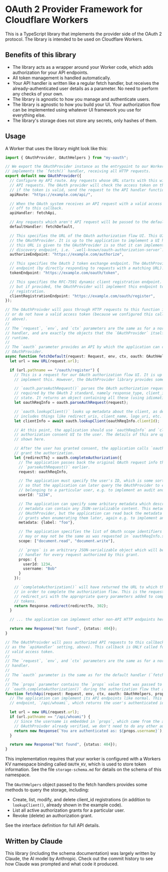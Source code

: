 # OAuth 2 Provider Framework for Cloudflare Workers

This is a TypeScript library that implements the provider side of the OAuth 2 protocol. The library is intended to be used on Cloudflare Workers.

## Benefits of this library

* The library acts as a wrapper around your Worker code, which adds authorization for your API endpoints.
* All token management is handled automatically.
* Your API handler is written like a regular fetch handler, but receives the already-authenticated user details as a parameter. No need to perform any checks of your own.
* The library is agnostic to how you manage and authenticate users.
* The library is agnostic to how you build your UI. Your authorization flow can be implemented using whatever UI framework you use for everything else.
* The library's storage does not store any secrets, only hashes of them.

## Usage

A Worker that uses the library might look like this:

```ts
import { OAuthProvider, OAuthHelpers } from "my-oauth";

// We export the OAuthProvider instance as the entrypoint to our Worker. This means it
// implements the `fetch()` handler, receiving all HTTP requests.
export default new OAuthProvider({
  // Configure my API route. Any requests whose URL starts with this will be considered to be
  // API requests. The OAuth provider will check the access token on these requests, and then,
  // if the token is valid, send the request to the API handler function.
  apiRoute: "https://example.com/api/",

  // When the OAuth system receives an API request with a valid access token, it passes the request
  // off to this callback.
  apiHandler: fetchApi,

  // Any requests which aren't API request will be passed to the default handler instead.
  defaultHandler: fetchDefault,

  // This specifies the URL of the OAuth authorization flow UI. This UI is NOT implemented by
  // the OAuthProvider. It is up to the application to implement a UI here. The only reason why
  // this URL is given to the OAuthProvider is so that it can implement the RFC-8414 metadata
  // discovery endpoint, i.e. `.well-known/oauth-authorization-server`.
  authorizeEndpoint: "https://example.com/authorize",

  // This specifies the OAuth 2 token exchange endpoint. The OAuthProvider will implement this
  // endpoint (by directly responding to requests with a matching URL).
  tokenEndpoint: "https://example.com/oauth/token",

  // This specifies the RFC-7591 dynamic client registration endpoint. This setting is optional,
  // but if provided, the OAuthProvider will implement this endpoint to allow dynamic client
  // registration.
  clientRegistrationEndpoint: "https://example.com/oauth/register",
});

// The OAuthProivder will pass through HTTP requests to this function if they aren't API requests
// or do not have a valid access token (because we configured this callback as `defaultHandler`,
// above).
//
// The `request`, `env`, and `ctx` parameters are the same as for a normal Cloudflare Workers fetch
// handler, and are exactly the objects that the `OAuthProvider` itself received from the Workers
// runtime.
//
// The `oauth` parameter provides an API by which the application can call back to the
// OAuthProvider.
async function fetchDefault(request: Request, env, ctx, oauth: OAuthHelpers) {
  let url = new URL(request.url);

  if (url.pathname == "/oauth/register") {
    // This is a request for our OAuth authorization flow UI. It is up to the application to
    // implement this. However, the OAuthProvider library provides some helpers to assist.

    // `oauth.parseAuthRequest()` parses the OAuth authorization request to extract the parameters
    // required by the OAuth 2 standard, namely response_type, client_id, redirect_uri, scope, and
    // state. It returns an object containing all these (using idiomatic camelCase naming).
    let oauthReqInfo = oauth.parseAuthRequest(request);

    // `oauth.lookupClient()` looks up metadata about the client, as definetd by RFC-7591. This
    // includes things like redirect_uris, client_name, logo_uri, etc.
    let clientInfo = await oauth.lookupClient(oauthReqInfo.clientId);

    // At this point, the application should use `oauthReqInfo` and `clientInfo` to render an
    // authorization consent UI to the user. The details of this are up to the app so are not
    // shown here.

    // After the user has granted consent, the application calls `oauth.completeAuthorization()` to
    // grant the authorization.
    let {redirectTo} = oauth.completeAuthorization({
      // The application passes back the original OAuth request info that was returned by
      // `parseAuthRequest()` earlier.
      request: oauthReqInfo,

      // The application must specify the user's ID, which is some sort of string. This is needed
      // so that the application can later query the OAuthProvider to enumerate all grants
      // belonging to a particular user, e.g. to implement an audit and revocation UI.
      userId: "1234",

      // The application can specify some arbitary metadata which describes this grant. The
      // metadata can contain any JSON-serializable content. This metadata is not used by the
      // OAuthProvider, but the application can read back the metadata attached to specific
      // grants when enumerating them later, again e.g. to implement an udit and revocation UI.
      metadata: {label: "foo"},

      // The application specifies the list of OAuth scope identifiers that were granted. This
      // may or may not be the same as was requested in `oauthReqInfo.scope`.
      scope: ["document.read", "document.write"],

      // `props` is an arbitrary JSON-serializable object which will be passed back to the API
      // handler for every request authorized by this grant.
      props: {
        userId: 1234,
        username: "Bob"
      }
    });

    // `completeAuthorization()` will have returned the URL to which the user should be redirected
    // in order to complete the authorization flow. This is the requesting client's OAuth
    // redirect_uri with the appropriate query parameters added to complete the flow and obtain
    // tokens.
    return Response.redirect(redirectTo, 302);
  }

  // ... the application can implement other non-API HTTP endpoints here ...

  return new Response("Not found", {status: 404});
}

// The OAuthProivder will pass authorized API requests to this callback (because we provided it
// as the `apiHandler` setting, above). This callback is ONLY called for API requests that had a
// valid access token.
//
// The `request`, `env`, and `ctx` parameters are the same as for a normal Cloudflare Workers fetch
// handler.
//
// The `oauth` parameter is the same as for the default handler (`fetchDefault`, above).
//
// The `props` parameter contains the `props` value that was passed to
// `oauth.completeAuthorization()` during the authorization flow that authorized this client.
function fetchApi(request: Request, env, ctx, oauth: OAuthHelpers, props) {
  // The application can implement its API endpoints like normal. This app implements a single
  // endpoint, `/api/whoami`, which returns the user's authenticated identity.

  let url = new URL(request.url);
  if (url.pathname == "/api/whoami") {
    // Since the username is embedded in `props`, which came from the access token that the
    // OAuthProivder already verified, we don't need to do any other authentication steps.
    return new Response(`You are authenticated as: ${props.username}`);
  }

  return new Response("Not found", {status: 404});
}
```

This implementation requires that your worker is configured with a Workers KV namespace binding called `OAUTH_KV`, which is used to store token information. See the file `storage-schema.md` for details on the schema of this namespace.

The `OAuthHelpers` object passed to the fetch handlers provides some methods to query the storage, including:

* Create, list, modify, and delete client_id registrations (in addition to `lookupClient()`, already shown in the example code).
* List all active authorization grants for a particular user.
* Revoke (delete) an authorization grant.

See the interface definition for full API details.

## Written by Claude

This library (including the schema documentation) was largely written by Claude, the AI model by Anthropic. Check out the commit history to see how Claude was prompted and what code it produced.

